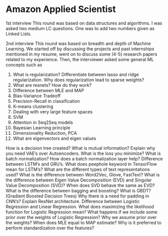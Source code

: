 # Amazon Applied Scientist

1st interview
This round was based on data structures and algorithms. I was asked two medium LC questions. One was to add two numbers given as Linked Lists.

2nd interview
This round was based on breadth and depth of Machine Learning.
We started off by discussing the projects and past internships mentioned in my resume, went on to discuss some (4-5) research papers related to my experience.
Then, the interviewer asked some general ML concepts such as
1) What is regularization? Differentiate between lasso and ridge regularization. Why does regularization lead to sparse weights?
2) What are resnets? How do they work?
3) Difference between MLE and MAP
4) Bias-Variance Tradeoff
5) Precision-Recall in classification
6) K-means clustering
7) Dealing with very large feature spaces
8) SVM
9) Attention in Seq2Seq models
10) Bayesian Learning principle
11) Dimensionality Reduction, PCA
12) What are eigenvectors and eigen values

How is a decision tree created? What is mutual information?
Explain why you need VAE’s over Autoencoders. What is the loss you minimize?
What is batch normalization? How does a batch normalization layer help?
Difference between LSTM’s and GRU’s.
What does peephole keyword in TensorFlow mean for LSTM’s?
What are the different types of text representations used? What is the difference between Word2Vec, Glove, FastText?
What is the difference between Eigen Value Decomposition (EVD) and Singular Value Decomposition (SVD)? When does SVD behave the same as EVD?
What is the difference between bagging and boosting?
What is GBDT? (Gradient Boosted Decision Trees)
Why there is a need for padding in CNN’s?
Explain ResNet architecture.
Difference between Logistic Regression and Linear Regression.
What does maximizing the likelihood function for Logistic Regression mean? What happens if we include some prior over the weights of Logistic Regression? Why we assume prior over the weights?
When does MLE equal to MAP estimate?
Why is it preferred to perform standardization over the features?